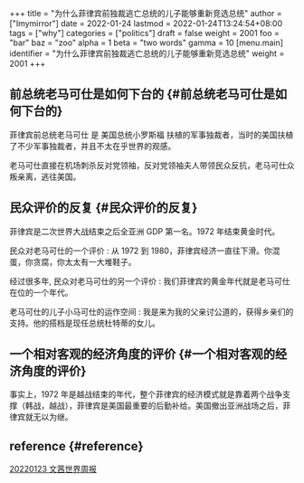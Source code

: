 +++
title = "为什么菲律宾前独裁逃亡总统的儿子能够重新竞选总统"
author = ["Imymirror"]
date = 2022-01-24
lastmod = 2022-01-24T13:24:54+08:00
tags = ["why"]
categories = ["politics"]
draft = false
weight = 2001
foo = "bar"
baz = "zoo"
alpha = 1
beta = "two words"
gamma = 10
[menu.main]
  identifier = "为什么菲律宾前独裁逃亡总统的儿子能够重新竞选总统"
  weight = 2001
+++

## 前总统老马可仕是如何下台的 {#前总统老马可仕是如何下台的}

菲律宾前总统老马可仕 是 美国总统小罗斯福 扶植的军事独裁者，当时的美国扶植了不少军事独裁者，并且不太在乎世界的观感。

老马可仕直接在机场刺杀反对党领袖，反对党领袖夫人带领民众反抗，老马可仕众叛亲离，逃往美国。


## 民众评价的反复 {#民众评价的反复}

菲律宾是二次世界大战结束之后全亚洲 GDP 第一名。1972 年结束黄金时代。

民众对老马可仕的一个评价 : 从 1972 到 1980，菲律宾经济一直往下滑。你混蛋，你贪腐，你太太有一大堆鞋子。

经过很多年, 民众对老马可仕的另一个评价 : 我们菲律宾的黄金年代就是老马可仕在位的一个年代。

老马可仕的儿子小马可仕的运作空间 : 我是来为我的父亲讨公道的，获得乡亲们的支持。他的搭档是现任总统杜特蒂的女儿。


## 一个相对客观的经济角度的评价 {#一个相对客观的经济角度的评价}

事实上，1972 年是越战结束的年代，整个菲律宾的经济模式就是靠着两个战争支撑（韩战，越战），菲律宾是美国最重要的后勤补给。美国撤出亚洲战场之后，菲律宾就无以为继。


## reference {#reference}

[20220123 文茜世界周报 ](https://www.youtube.com/watch?v=DnExcI3-%5Ftw)